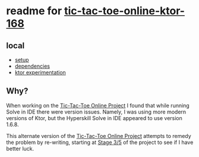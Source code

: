 # readme for [tic-tac-toe-online-ktor-168](https://github.com/javapda/tic-tac-toe-online-ktor-168)

## local
* [setup](docs/setup-project.md)
* [dependencies](docs/project-dependencies.md)
* [ktor experimentation](docs/ktor-experimentation.md)

## Why?
When working on the [Tic-Tac-Toe Online Project](https://hyperskill.org/projects/366)
I found that while running Solve in IDE there were version issues. Namely, I was using
more modern versions of Ktor, but the Hyperskill Solve in IDE appeared to use version 1.6.8.

This alternate version of the [Tic-Tac-Toe Online Project](https://hyperskill.org/projects/366)
attempts to remedy the problem by re-writing, starting at [Stage 3/5](https://hyperskill.org/projects/366/stages/2168/implement) of the project to see if
I have better luck.